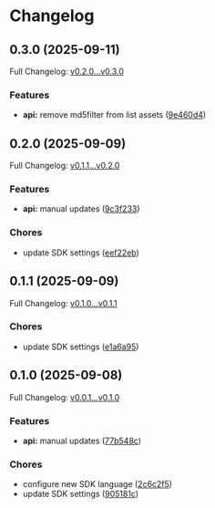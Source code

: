 # Changelog

## 0.3.0 (2025-09-11)

Full Changelog: [v0.2.0...v0.3.0](https://github.com/limrun-inc/python-sdk/compare/v0.2.0...v0.3.0)

### Features

* **api:** remove md5filter from list assets ([9e460d4](https://github.com/limrun-inc/python-sdk/commit/9e460d4e032d1549f0fb419bb871fd03a846f864))

## 0.2.0 (2025-09-09)

Full Changelog: [v0.1.1...v0.2.0](https://github.com/limrun-inc/python-sdk/compare/v0.1.1...v0.2.0)

### Features

* **api:** manual updates ([9c3f233](https://github.com/limrun-inc/python-sdk/commit/9c3f2330f50cdeef71004c7ea10874cc4fc157d3))


### Chores

* update SDK settings ([eef22eb](https://github.com/limrun-inc/python-sdk/commit/eef22eba5f9ee08a1620cf7155306f01b9c0020c))

## 0.1.1 (2025-09-09)

Full Changelog: [v0.1.0...v0.1.1](https://github.com/limrun-inc/python-sdk/compare/v0.1.0...v0.1.1)

### Chores

* update SDK settings ([e1a6a95](https://github.com/limrun-inc/python-sdk/commit/e1a6a95be568d7fd21fcbfeba3460b2934e84212))

## 0.1.0 (2025-09-08)

Full Changelog: [v0.0.1...v0.1.0](https://github.com/limrun-inc/python-sdk/compare/v0.0.1...v0.1.0)

### Features

* **api:** manual updates ([77b548c](https://github.com/limrun-inc/python-sdk/commit/77b548ca5977d8155954a4ad2da14086ef66de59))


### Chores

* configure new SDK language ([2c6c2f5](https://github.com/limrun-inc/python-sdk/commit/2c6c2f56099811070dc4c137f4cdbad18ec5c5a6))
* update SDK settings ([905181c](https://github.com/limrun-inc/python-sdk/commit/905181c229934fd82579ea0364b5d34f05b89138))
